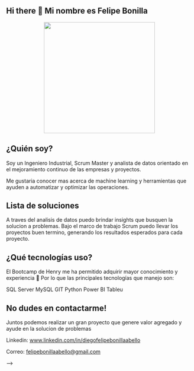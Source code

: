 ## Hi there 👋 Mi nombre es Felipe Bonilla

<p align="center">
<img src="datos.JEPG"  height=300>
</p>

## ¿Quién soy?
Soy un Ingeniero Industrial, Scrum Master y analista de datos orientado en el mejoramiento continuo de las empresas y proyectos.

Me gustaria conocer mas acerca de machine learning y herramientas que ayuden a automatizar y optimizar las operaciones.

## Lista de soluciones
A traves del analisis de datos puedo brindar insights que busquen la solucion a problemas.
Bajo el marco de trabajo Scrum puedo llevar los proyectos buen termino, generando los resultados esperados para cada proyecto.


## ¿Qué tecnologías uso?
El Bootcamp de Henry me ha permitido adquirir mayor conocimiento y experiencia 🚀 Por lo que las principales tecnologías que manejo son:

SQL Server
MySQL
GIT
Python
Power BI
Tableu

## No dudes en contactarme!
Juntos podemos realizar un gran proyecto que genere valor agregado y ayude en la solucion de problemas

Linkedin: www.linkedin.com/in/diegofelipebonillaabello

Correo: felipebonillaabello@gmail.com

-->
